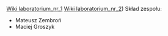 [Wiki laboratorium_nr_1](https://github.com/pw-eiti-anro-21l/groszyk_zembron/wiki/laboratoriumNr1)
[Wiki laboratorium_nr_2]([https://github.com/pw-eiti-anro-21l/groszyk_zembron/wiki/laboratoriumNr2))
Skład zespołu:
- Mateusz Zembroń
- Maciej Groszyk
